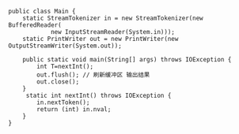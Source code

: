 	public class Main {
		static StreamTokenizer in = new StreamTokenizer(new BufferedReader(
				new InputStreamReader(System.in)));
		static PrintWriter out = new PrintWriter(new OutputStreamWriter(System.out));
	
		public static void main(String[] args) throws IOException {
			int T=nextInt();
			out.flush(); // 刷新缓冲区 输出结果
			out.close();
		}
		 static int nextInt() throws IOException {
			in.nextToken();
			return (int) in.nval;
		}
	}